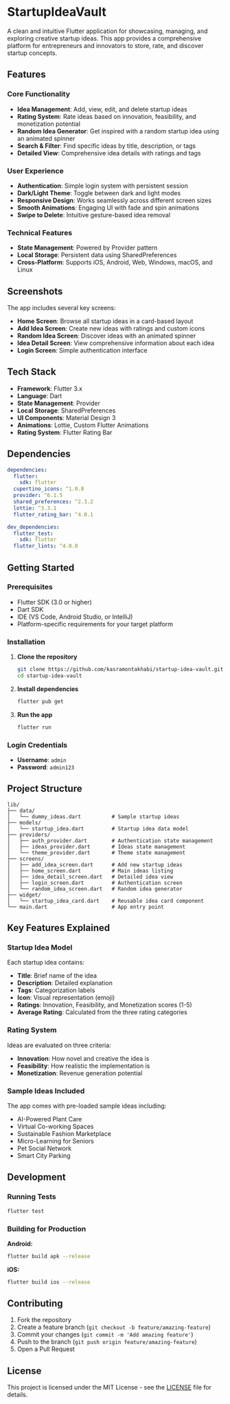 # StartupIdeaVault

A clean and intuitive Flutter application for showcasing, managing, and exploring creative startup ideas. This app provides a comprehensive platform for entrepreneurs and innovators to store, rate, and discover startup concepts.

## Features

### Core Functionality
- **Idea Management**: Add, view, edit, and delete startup ideas
- **Rating System**: Rate ideas based on innovation, feasibility, and monetization potential
- **Random Idea Generator**: Get inspired with a random startup idea using an animated spinner
- **Search & Filter**: Find specific ideas by title, description, or tags
- **Detailed View**: Comprehensive idea details with ratings and tags

### User Experience
- **Authentication**: Simple login system with persistent session
- **Dark/Light Theme**: Toggle between dark and light modes
- **Responsive Design**: Works seamlessly across different screen sizes
- **Smooth Animations**: Engaging UI with fade and spin animations
- **Swipe to Delete**: Intuitive gesture-based idea removal

### Technical Features
- **State Management**: Powered by Provider pattern
- **Local Storage**: Persistent data using SharedPreferences
- **Cross-Platform**: Supports iOS, Android, Web, Windows, macOS, and Linux

## Screenshots

The app includes several key screens:
- **Home Screen**: Browse all startup ideas in a card-based layout
- **Add Idea Screen**: Create new ideas with ratings and custom icons
- **Random Idea Screen**: Discover ideas with an animated spinner
- **Idea Detail Screen**: View comprehensive information about each idea
- **Login Screen**: Simple authentication interface

## Tech Stack

- **Framework**: Flutter 3.x
- **Language**: Dart
- **State Management**: Provider
- **Local Storage**: SharedPreferences
- **UI Components**: Material Design 3
- **Animations**: Lottie, Custom Flutter Animations
- **Rating System**: Flutter Rating Bar

## Dependencies

```yaml
dependencies:
  flutter:
    sdk: flutter
  cupertino_icons: ^1.0.8
  provider: ^6.1.5
  shared_preferences: ^2.3.2
  lottie: ^3.3.1
  flutter_rating_bar: ^4.0.1

dev_dependencies:
  flutter_test:
    sdk: flutter
  flutter_lints: ^4.0.0
```

## Getting Started

### Prerequisites
- Flutter SDK (3.0 or higher)
- Dart SDK
- IDE (VS Code, Android Studio, or IntelliJ)
- Platform-specific requirements for your target platform

### Installation

1. **Clone the repository**
   ```bash
   git clone https://github.com/kasramontakhabi/startup-idea-vault.git
   cd startup-idea-vault
   ```

2. **Install dependencies**
   ```bash
   flutter pub get
   ```

3. **Run the app**
   ```bash
   flutter run
   ```

### Login Credentials
- **Username**: `admin`
- **Password**: `admin123`

## Project Structure

```
lib/
├── data/
│   └── dummy_ideas.dart          # Sample startup ideas
├── models/
│   └── startup_idea.dart         # Startup idea data model
├── providers/
│   ├── auth_provider.dart        # Authentication state management
│   ├── ideas_provider.dart       # Ideas state management
│   └── theme_provider.dart       # Theme state management
├── screens/
│   ├── add_idea_screen.dart      # Add new startup ideas
│   ├── home_screen.dart          # Main ideas listing
│   ├── idea_detail_screen.dart   # Detailed idea view
│   ├── login_screen.dart         # Authentication screen
│   └── random_idea_screen.dart   # Random idea generator
├── widget/
│   └── startup_idea_card.dart    # Reusable idea card component
└── main.dart                     # App entry point
```

## Key Features Explained

### Startup Idea Model
Each startup idea contains:
- **Title**: Brief name of the idea
- **Description**: Detailed explanation
- **Tags**: Categorization labels
- **Icon**: Visual representation (emoji)
- **Ratings**: Innovation, Feasibility, and Monetization scores (1-5)
- **Average Rating**: Calculated from the three rating categories

### Rating System
Ideas are evaluated on three criteria:
- **Innovation**: How novel and creative the idea is
- **Feasibility**: How realistic the implementation is
- **Monetization**: Revenue generation potential

### Sample Ideas Included
The app comes with pre-loaded sample ideas including:
- AI-Powered Plant Care
- Virtual Co-working Spaces
- Sustainable Fashion Marketplace
- Micro-Learning for Seniors
- Pet Social Network
- Smart City Parking

## Development

### Running Tests
```bash
flutter test
```

### Building for Production

**Android:**
```bash
flutter build apk --release
```

**iOS:**
```bash
flutter build ios --release
```

## Contributing

1. Fork the repository
2. Create a feature branch (`git checkout -b feature/amazing-feature`)
3. Commit your changes (`git commit -m 'Add amazing feature'`)
4. Push to the branch (`git push origin feature/amazing-feature`)
5. Open a Pull Request

## License

This project is licensed under the MIT License - see the [LICENSE](LICENSE) file for details.
